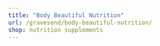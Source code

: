 ```yaml
---
title: "Body Beautiful Nutrition"
url: /gravesend/body-beautiful-nutrition/
shop: nutrition supplements
---
```

